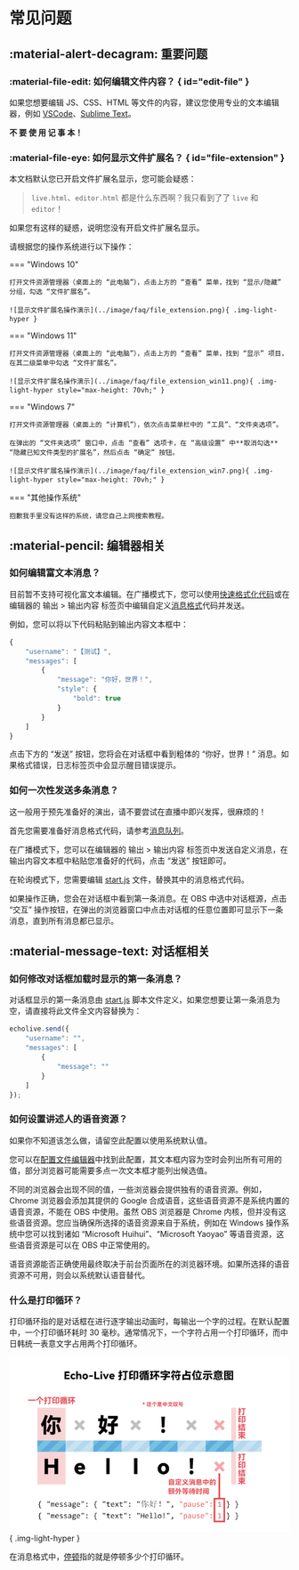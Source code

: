 # 常见问题

## :material-alert-decagram: 重要问题

### :material-file-edit: 如何编辑文件内容？ { id="edit-file" }

如果您想要编辑 JS、CSS、HTML 等文件的内容，建议您使用专业的文本编辑器，例如 [VSCode](https://code.visualstudio.com/)、[Sublime Text](https://www.sublimetext.com/)。

**不 要 使 用 记 事 本！**

### :material-file-eye: 如何显示文件扩展名？ { id="file-extension" }

本文档默认您已开启文件扩展名显示，您可能会疑惑：

> `live.html`、`editor.html` 都是什么东西啊？我只看到了了 `live` 和 `editor`！

如果您有这样的疑惑，说明您没有开启文件扩展名显示。

请根据您的操作系统进行以下操作：

=== "Windows 10"

    打开文件资源管理器（桌面上的 “此电脑”），点击上方的 “查看” 菜单，找到 “显示/隐藏” 分组，勾选 “文件扩展名”。

    ![显示文件扩展名操作演示](../image/faq/file_extension.png){ .img-light-hyper }

=== "Windows 11"

    打开文件资源管理器（桌面上的 “此电脑”），点击上方的 “查看” 菜单，找到 “显示” 项目，在其二级菜单中勾选 “文件扩展名”。

    ![显示文件扩展名操作演示](../image/faq/file_extension_win11.png){ .img-light-hyper style="max-height: 70vh;" }

=== "Windows 7"

    打开文件资源管理器（桌面上的 “计算机”），依次点击菜单栏中的 “工具”、“文件夹选项”。

    在弹出的 “文件夹选项” 窗口中，点击 “查看” 选项卡，在 “高级设置” 中**取消勾选** “隐藏已知文件类型的扩展名”，然后点击 “确定” 按钮。

    ![显示文件扩展名操作演示](../image/faq/file_extension_win7.png){ .img-light-hyper style="max-height: 70vh;" }

=== "其他操作系统"

    抱歉我手里没有这样的系统，请您自己上网搜索教程。


## :material-pencil: 编辑器相关

### 如何编辑富文本消息？

目前暂不支持可视化富文本编辑。在广播模式下，您可以使用[快速格式化代码](../message/formatting-code.md)或在编辑器的 输出 > 输出内容 标签页中编辑自定义[消息格式](../message/index.md)代码并发送。

例如，您可以将以下代码粘贴到输出内容文本框中：

``` javascript linenums="1"
{
    "username": "【测试】",
    "messages": [
        {
            "message": "你好，世界！",
            "style": {
                "bold": true
            }
        }
    ]
}
```

点击下方的 “发送” 按钮，您将会在对话框中看到粗体的 “你好，世界！” 消息。如果格式错误，日志标签页中会显示醒目错误提示。

### 如何一次性发送多条消息？

这一般用于预先准备好的演出，请不要尝试在直播中即兴发挥，很麻烦的！

首先您需要准备好消息格式代码，请参考[消息队列](../message/message-list.md)。

在广播模式下，您可以在编辑器的 输出 > 输出内容 标签页中发送自定义消息，在输出内容文本框中粘贴您准备好的代码，点击 “发送” 按钮即可。

在轮询模式下，您需要编辑 [start.js](../message/index.md) 文件，替换其中的消息格式代码。

如果操作正确，您会在对话框中看到第一条消息。在 OBS 中选中对话框源，点击 “交互” 操作按钮，在弹出的浏览器窗口中点击对话框的任意位置即可显示下一条消息，直到所有消息都已显示。


## :material-message-text: 对话框相关

### 如何修改对话框加载时显示的第一条消息？

对话框显示的第一条消息由 [start.js](../message/index.md) 脚本文件定义，如果您想要让第一条消息为空，请直接将此文件全文内容替换为：

``` javascript linenums="1"
echolive.send({
    "username": "",
    "messages": [
        {
            "message": ""
        }
    ]
});
```

### 如何设置讲述人的语音资源？

如果你不知道该怎么做，请留空此配置以使用系统默认值。

您可以在[配置文件编辑器](../custom/config.md#config-editor)中找到此配置，其文本框内容为空时会列出所有可用的值，部分浏览器可能需要多点一次文本框才能列出候选值。

不同的浏览器会出现不同的值，一些浏览器会提供独有的语音资源。例如，Chrome 浏览器会添加其提供的 Google 合成语音，这些语音资源不是系统内置的语音资源，不能在 OBS 中使用。虽然 OBS 浏览器是 Chrome 内核，但并没有这些语音资源。您应当确保所选择的语音资源来自于系统，例如在 Windows 操作系统中您可以找到诸如 “Microsoft Huihui”、“Microsoft Yaoyao” 等语音资源，这些语音资源是可以在 OBS 中正常使用的。

语音资源能否正确使用最终取决于前台页面所在的浏览器环境。如果所选择的语音资源不可用，则会以系统默认语音替代。

### 什么是打印循环？

打印循环指的是对话框在进行逐字输出动画时，每输出一个字的过程。在默认配置中，一个打印循环耗时 30 毫秒。通常情况下，一个字符占用一个打印循环，而中日韩统一表意文字占用两个打印循环。

![打印循环字符占位示意图](../image/faq/print_loop.png){ .img-light-hyper }

在消息格式中，[停顿](../message/pause.md)指的就是停顿多少个打印循环。